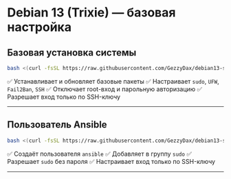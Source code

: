 # Debian 13 (Trixie) — базовая настройка

## Базовая установка системы
```bash
bash <(curl -fsSL https://raw.githubusercontent.com/GezzyDax/debian13-setup/main/debian13_setup.sh)
````

✅ Устанавливает и обновляет базовые пакеты
✅ Настраивает `sudo`, `UFW`, `Fail2Ban`, `SSH`
✅ Отключает root-вход и парольную авторизацию
✅ Разрешает вход только по SSH-ключу

---

## Пользователь Ansible

```bash
bash <(curl -fsSL https://raw.githubusercontent.com/GezzyDax/debian13-setup/main/ansible-user.sh)
```

✅ Создаёт пользователя `ansible`
✅ Добавляет в группу `sudo`
✅ Разрешает `sudo` без пароля
✅ Настраивает вход только по SSH-ключу

---
